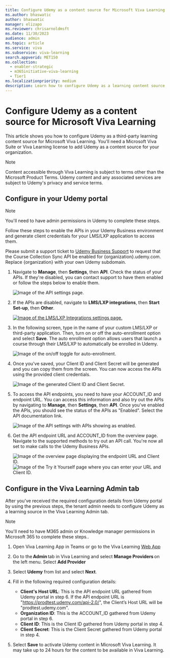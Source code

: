 ```yaml
---
title: Configure Udemy as a content source for Microsoft Viva Learning
ms.author: bhaswatic
author: bhaswatic
manager: elizapo
ms.reviewer: chrisarnoldmsft
ms.date: 11/30/2023
audience: admin
ms.topic: article
ms.service: viva
ms.subservice: viva-learning
search.appverid: MET150
ms.collection:
  - enabler-strategic
  - m365initiative-viva-learning
  - Tier1
ms.localizationpriority: medium
description: Learn how to configure Udemy as a learning content source for Microsoft Viva Learning.
---
```


# Configure Udemy as a content source for Microsoft Viva Learning

This article shows you how to configure Udemy as a third-party learning content source for Microsoft Viva Learning. You'll need a Microsoft Viva Suite or Viva Learning license to add Udemy as a content source for your organization.

>[!NOTE]
>Content accessible through Viva Learning is subject to terms other than the Microsoft Product Terms. Udemy content and any associated services are subject to Udemy's privacy and service terms.

## Configure in your Udemy portal

>[!NOTE]
>You'll need to have admin permissions in Udemy to complete these steps.

Follow these steps to enable the APIs in your Udemy Business environment and generate client credentials for your LMS/LXP application to access them.

Please submit a support ticket to [Udemy Business Support](https://business-support.udemy.com/hc/en-us/requests/new?type=user) to request that the Course Collection Sync API be enabled for {organization}.udemy.com. Replace {organization} with your own Udemy subdomain. 

1. Navigate to **Manage**, then **Settings**, then **API**. Check the status of your APIs. If they're disabled, you can contact support to have them enabled or follow the steps below to enable them.

    ![Image of the API settings page.](../media/learning/udemy-1.png)

2. If the APIs are disabled, navigate to **LMS/LXP integrations**, then **Start Set-up**, then **Other**.

    [![Image of the LMS/LXP Integrations settings page.](../media/learning/udemy-2small.png)](../media/learning/udemy-2.png#lightbox)

3. In the following screen, type in the name of your custom LMS/LXP or third-party application. Then, turn on or off the auto-enrollment option and select **Save**. The auto enrollment option allows users that launch a course through their LMS/LXP to automatically be enrolled in Udemy.

    ![Image of the on/off toggle for auto-enrollment.](../media/learning/udemy-3.png)

4. Once you've saved, your Client ID and Client Secret will be generated and you can copy them from the screen. You can now access the APIs using the provided client credentials.

    ![Image of the generated Client ID and Client Secret.](../media/learning/udemy-4.png)

5. To access the API endpoints, you need to have your ACCOUNT_ID and endpoint URL. You can access this information and also try out the APIs by navigating to **Manage**, then **Settings**, then **API**. Once you've enabled the APIs, you should see the status of the APIs as "Enabled". Select the API documentation link.

    ![Image of the API settings with APIs showing as enabled.](../media/learning/udemy-5.png)

6. Get the API endpoint URL and ACCOUNT_ID from the overview page. Navigate to the supported methods to try out an API call. You're now all set to make calls to the Udemy Business APIs.

    ![Image of the overview page displaying the endpoint URL and Client ID.](../media/learning/udemy-6.png)
    ![Image of the Try it Yourself page where you can enter your URL and Client ID.](../media/learning/udemy-7.png)

## Configure in the Viva Learning Admin tab

After you've received the required configuration details from Udemy portal by using the previous steps, the tenant admin needs to configure Udemy as a learning source in the Viva Learning Admin tab.

> [!NOTE]
> You'll need to have M365 admin or Knowledge manager permissions in Microsoft 365 to complete these steps..

1. Open Viva Learning App in Teams or go to the Viva Learning [Web App](https://aka.ms/VivaLearningWeb)

2. Go to the **Admin** tab in Viva Learning and select **Manage Providers** on the left menu. Select **Add Provider** 

3. Select **Udemy** from list and select **Next**. 

3. Fill in the following required configuration details:

    - **Client's Host URL**: This is the API endpoint URL gathered from Udemy portal in step 6. If the API endpoint URL is "https://prodtest.udemy.com/api-2.0/", the Client’s Host URL will be "prodtest.udemy.com".
    - **Organization ID**: This is the ACCOUNT_ID gathered from Udemy portal in step 6.
    - **Client ID**: This is the Client ID gathered from Udemy portal in step 4.
    - **Client Secret**: This is the Client Secret gathered from Udemy portal in step 4.

4. Select **Save** to activate Udemy content in Microsoft Viva Learning. It may take up to 24 hours for the content to be available in Viva Learning.
